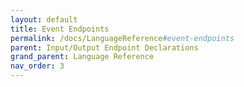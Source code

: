 ```yaml
---
layout: default
title: Event Endpoints
permalink: /docs/LanguageReference#event-endpoints
parent: Input/Output Endpoint Declarations
grand_parent: Language Reference
nav_order: 3
---
```

